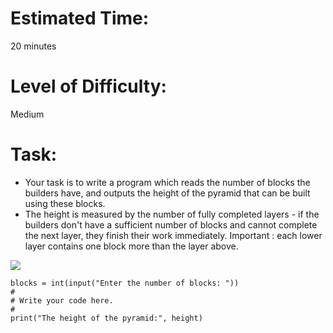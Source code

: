 # Estimated Time:
20 minutes

# Level of Difficulty:
Medium


# Task:
* Your task is to write a program which reads the number of blocks the builders have, and outputs the height of the pyramid that can be built using these blocks.
* The height is measured by the number of fully completed layers - if the builders don't have a sufficient number of blocks and cannot complete the next layer, they finish their work immediately. Important : each lower layer contains one block more than the layer above.

![](https://github.com/sbendimerad/python_cours/tree/master/python_essentiels1/module3/lab9/pyramid_blocks.png)

```
blocks = int(input("Enter the number of blocks: "))
#
# Write your code here.
#	
print("The height of the pyramid:", height)
```
